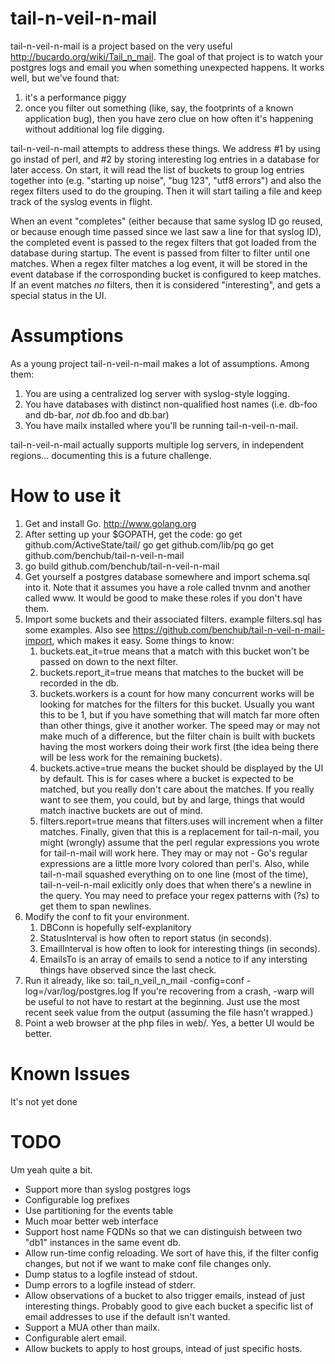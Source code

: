 tail-n-veil-n-mail
==================
tail-n-veil-n-mail is a project based on the very useful http://bucardo.org/wiki/Tail_n_mail.
The goal of that project is to watch your postgres logs and email you when something 
unexpected happens. It works well, but we've found that:

1. it's a performance piggy
2. once you filter out something (like, say, the footprints of a known application bug), 
   then you have zero clue on how often it's happening without additional log file digging.

tail-n-veil-n-mail attempts to address these things. We address #1 by using go instad of 
perl, and #2 by storing interesting log entries in a database for later access. On start, 
it will read the list of buckets to group log entries together into (e.g. "starting up 
noise", "bug 123", "utf8 errors") and also the regex filters used to do the grouping. 
Then it will start tailing a file and keep track of the syslog events in flight. 

When an event "completes" (either because that same syslog ID go reused, or because
enough time passed since we last saw a line for that syslog ID), the completed event is 
passed to the regex filters that got loaded from the database during startup. The event
is passed from filter to filter until one matches. When a regex filter matches a log event, 
it will be stored in the event database if the corrosponding bucket is configured to keep 
matches. If an event matches *no* filters, then it is considered "interesting", and gets
a special status in the UI.

Assumptions
===========
As a young project tail-n-veil-n-mail makes a lot of assumptions. Among them:

1. You are using a centralized log server with syslog-style logging.
2. You have databases with distinct non-qualified host names (i.e. db-foo and db-bar, 
   *not* db.foo and db.bar)
3. You have mailx installed where you'll be running tail-n-veil-n-mail.

tail-n-veil-n-mail actually supports multiple log servers, in independent regions...
documenting this is a future challenge.

How to use it
=============
1. Get and install Go. http://www.golang.org
2. After setting up your $GOPATH, get the code:
  go get github.com/ActiveState/tail/
  go get github.com/lib/pq
  go get github.com/benchub/tail-n-veil-n-mail
3. go build github.com/benchub/tail-n-veil-n-mail
4. Get yourself a postgres database somewhere and import schema.sql into it. Note that it
   assumes you have a role called tnvnm and another called www. It would be good to make 
   these roles if you don't have them.
6. Import some buckets and their associated filters. example filters.sql has some examples.
   Also see https://github.com/benchub/tail-n-veil-n-mail-import, which makes it easy. 
   Some things to know:
   1. buckets.eat_it=true means that a match with this bucket won't be passed on down to
      the next filter.
   2. buckets.report_it=true means that matches to the bucket will be recorded in the db.
   3. buckets.workers is a count for how many concurrent works will be looking for matches
      for the filters for this bucket. Usually you want this to be 1, but if you have 
      something that will match far more often than other things, give it another worker.
      The speed may or may not make much of a difference, but the filter chain is built 
      with buckets having the most workers doing their work first (the idea being there
      will be less work for the remaining buckets).
   4. buckets.active=true means the bucket should be displayed by the UI by default. This
      is for cases where a bucket is expected to be matched, but you really don't care
      about the matches. If you really want to see them, you could, but by and large,
      things that would match inactive buckets are out of mind.
   5. filters.report=true means that filters.uses will increment when a filter matches.
   Finally, given that this is a replacement for tail-n-mail, you might (wrongly) assume
   that the perl regular expressions you wrote for tail-n-mail will work here. They may
   or may not - Go's regular expressions are a little more Ivory colored than perl's.
   Also, while tail-n-mail squashed everything on to one line (most of the time),
   tail-n-veil-n-mail exlicitly only does that when there's a newline in the query. You
   may need to preface your regex patterns with (?s) to get them to span newlines.
7. Modify the conf to fit your environment.
   1. DBConn is hopefully self-explanitory
   2. StatusInterval is how often to report status (in seconds).
   3. EmailInterval is how often to look for interesting things (in seconds).
   4. EmailsTo is an array of emails to send a notice to if any intersting things have
      observed since the last check.
8. Run it already, like so: tail_n_veil_n_mail -config=conf -log=/var/log/postgres.log
   If you're recovering from a crash, -warp will be useful to not have to restart at the
   beginning. Just use the most recent seek value from the output (assuming the file 
   hasn't wrapped.)
9. Point a web browser at the php files in web/. Yes, a better UI would be better.

Known Issues
============
It's not yet done

TODO
====
Um yeah quite a bit.

- Support more than syslog postgres logs
- Configurable log prefixes
- Use partitioning for the events table
- Much moar better web interface
- Support host name FQDNs so that we can distinguish between two "db1" instances in the
  same event db.
- Allow run-time config reloading. We sort of have this, if the filter config changes,
  but not if we want to make conf file changes only.
- Dump status to a logfile instead of stdout.
- Dump errors to a logfile instead of stderr.
- Allow observations of a bucket to also trigger emails, instead of just interesting things.
  Probably good to give each bucket a specific list of email addresses to use if the
  default isn't wanted.
- Support a MUA other than mailx.
- Configurable alert email.
- Allow buckets to apply to host groups, intead of just specific hosts.

